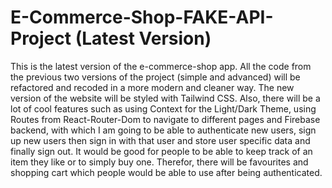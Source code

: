 # E-Commerce-Shop-FAKE-API-Project (Latest Version)

This is the latest version of the e-commerce-shop app. All the code from the previous two versions of the project (simple and advanced) will be refactored and recoded in a more modern and cleaner way. The new version of the website will be styled with Tailwind CSS. Also, there will be a lot of cool features such as using Context for the Light/Dark Theme, using Routes from React-Router-Dom to navigate to different pages and Firebase backend, with which I am going to be able to authenticate new users, sign up new users then sign in with that user and store user specific data and finally sign out. It would be good for people to be able to keep track of an item they like or to simply buy one. Therefor, there will be favourites and shopping cart which people would be able to use after being authenticated.

